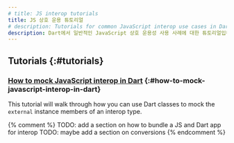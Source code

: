 ```yaml
---
# title: JS interop tutorials
title: JS 상호 운용 튜토리얼
# description: Tutorials for common JavaScript interop use cases in Dart.
description: Dart에서 일반적인 JavaScript 상호 운용성 사용 사례에 대한 튜토리얼입니다.
---
```


## Tutorials {:#tutorials}

### [How to mock JavaScript interop in Dart][] {:#how-to-mock-javascript-interop-in-dart}

This tutorial will walk through how you can use Dart classes to mock the
`external` instance members of an interop type.

{% comment %}
TODO: add a section on how to bundle a JS and Dart app for interop
TODO: maybe add a section on conversions
{% endcomment %}

[How to mock JavaScript interop in Dart]: /interop/js-interop/mock